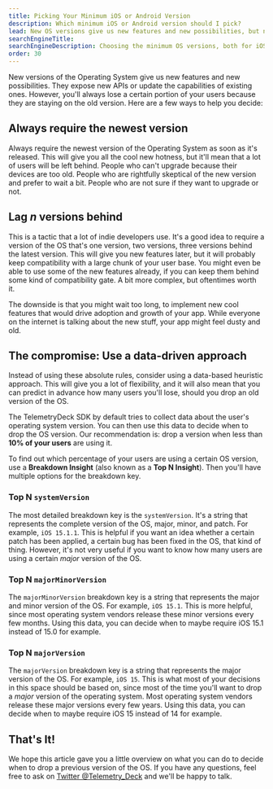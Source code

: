 ```yaml
---
title: Picking Your Minimum iOS or Android Version
description: Which minimum iOS or Android version should I pick?
lead: New OS versions give us new features and new possibilities, but not everyone updates right away. When is the right time to upgrade your requirements?
searchEngineTitle:
searchEngineDescription: Choosing the minimum OS versions, both for iOS and Android, helps you understand how many versions you should support.
order: 30
---
```


New versions of the Operating System give us new features and new possibilities. They expose new APIs or update the capabilities of existing ones. However, you'll always lose a certain portion of your users because they are staying on the old version. Here are a few ways to help you decide:

## Always require the newest version

Always require the newest version of the Operating System as soon as it's released. This will give you all the cool new hotness, but it'll mean that a lot of users will be left behind. People who can't upgrade because their devices are too old. People who are rightfully skeptical of the new version and prefer to wait a bit. People who are not sure if they want to upgrade or not.

## Lag _n_ versions behind

This is a tactic that a lot of indie developers use. It's a good idea to require a version of the OS that's one version, two versions, three versions behind the latest version. This will give you new features later, but it will probably keep compatibility with a large chunk of your user base. You might even be able to use some of the new features already, if you can keep them behind some kind of compatibility gate. A bit more complex, but oftentimes worth it.

The downside is that you might wait too long, to implement new cool features that would drive adoption and growth of your app. While everyone on the internet is talking about the new stuff, your app might feel dusty and old.

## The compromise: Use a data-driven approach

Instead of using these absolute rules, consider using a data-based heuristic approach. This will give you a lot of flexibility, and it will also mean that you can predict in advance how many users you'll lose, should you drop an old version of the OS.

The TelemetryDeck SDK by default tries to collect data about the user's operating system version. You can then use this data to decide when to drop the OS version. Our recommendation is: drop a version when less than **10% of your users** are using it.

To find out which percentage of your users are using a certain OS version, use a **Breakdown Insight** (also known as a **Top N Insight**). Then you'll have multiple options for the breakdown key.

### Top N `systemVersion`

The most detailed breakdown key is the `systemVersion`. It's a string that represents the complete version of the OS, major, minor, and patch. For example, `iOS 15.1.1`. This is helpful if you want an idea whether a certain patch has been applied, a certain bug has been fixed in the OS, that kind of thing. However, it's not very useful if you want to know how many users are using a certain _major_ version of the OS.

### Top N `majorMinorVersion`

The `majorMinorVersion` breakdown key is a string that represents the major and minor version of the OS. For example, `iOS 15.1`. This is more helpful, since most operating system vendors release these minor versions every few months. Using this data, you can decide when to maybe require iOS 15.1 instead of 15.0 for example.

### Top N `majorVersion`

The `majorVersion` breakdown key is a string that represents the major version of the OS. For example, `iOS 15`. This is what most of your decisions in this space should be based on, since most of the time you'll want to drop a _major_ version of the operating system. Most operating system vendors release these major versions every few years. Using this data, you can decide when to maybe require iOS 15 instead of 14 for example.

## That's It!

We hope this article gave you a little overview on what you can do to decide when to drop a previous version of the OS. If you have any questions, feel free to ask on [Twitter @Telemetry_Deck](https://twitter.com/telemetry_deck) and we'll be happy to talk.
